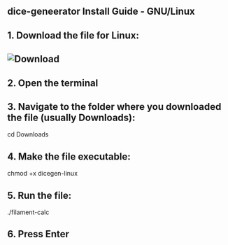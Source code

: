 ##  dice-geneerator Install Guide - GNU/Linux

## 1. Download the file for Linux:
## ![Download](https://github.com/cybergas123/dice-generator/raw/main/dicegen-linux)

## 2. Open the terminal

## 3. Navigate to the folder where you downloaded the file (usually Downloads):
cd Downloads

## 4. Make the file executable:
chmod +x dicegen-linux

## 5. Run the file:
./filament-calc

## 6. Press Enter

